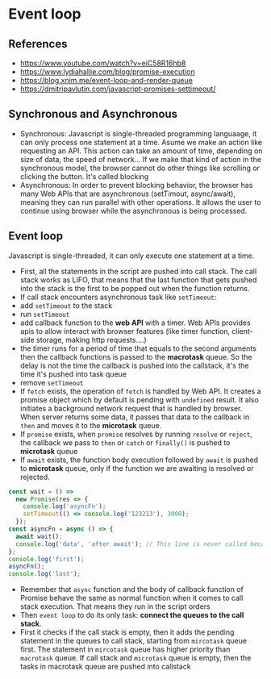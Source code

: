 # Event loop

## References

- <https://www.youtube.com/watch?v=eiC58R16hb8>
- <https://www.lydiahallie.com/blog/promise-execution>
- <https://blog.xnim.me/event-loop-and-render-queue>
- <https://dmitripavlutin.com/javascript-promises-settimeout/>

## Synchronous and Asynchronous

- Synchronous:
Javascript is single-threaded programming languaage, it can only process one statement at a time.
Asume we make an action like requesting an API. This action can take an amount of time, depending on size of data, the speed of network...
If we make that kind of action in the synchronous model, the browser cannot do other things like scrolling or clicking the button. It's called blocking
- Asynchronous:
In order to prevent blocking behavior, the browser has many Web APIs that are asynchronous (setTimout, async/await), meaning they can run parallel with other operations. It allows the user to continue using browser while the asynchronous is being processed.

## Event loop

Javascript is single-threaded, it can only execute one statement at a time.

- First, all the statements in the script are pushed into call stack. The call stack works as LIFO, that means that the last function that gets pushed into the stack is the first to be popped out when the function returns.
- If call stack encounters asynchronous task like `setTimeout`:
 - add `setTimeout` to the stack
 - run `setTimeout`
 - add callback function to the **web API** with a timer. Web APIs provides apis to allow interact with browser features (like timer function, client-side storage, making http requests....) 
 - the timer runs for a period of time that equals to the second arguments then the callback functions is passed to the **macrotask** queue. So the delay is not the time the callback is pushed into the callstack, it's the time it's pushed into task queue
 - remove `setTimeout`
- If `fetch` exists, the operation of `fetch` is handled by Web API. It creates a promise object which by default is pending with `undefined` result. It also initiates a background network request that is handled by browser. When server returns some data, it passes that data to the callback in `then` and moves it to the **microtask** queue.
- If `promise` exists, when `promise` resolves by running `resolve` or `reject`, the callback we pass to `then` or `catch` or `finally()` is pushed to **microtask** queue
- If `await` exists, the function body execution followed by `await` is pushed to **microtask** queue, only if the function we are awaiting is resolved or rejected.

```ts
const wait = () =>
  new Promise(res => {
    console.log('asyncFn');
    setTimeout(() => console.log('123213'), 3000);
  });
const asyncFn = async () => {
  await wait();
  console.log('data', 'after await'); // This line is never called because the promise doesn't resolve anything. `wait` is always in pending state, then what is after `await wait()` will never be pushed into the microstask queue.
};
console.log('first');
asyncFn();
console.log('last');

```

- Remember that `async` function and the body of callback function of Promise behave the same as normal function when it comes to call stack execution. That means they run in the script orders
- Then `event loop` to do its only task: **connect the queues to the call stack**.
- First it checks if the call stack is empty, then it adds the pending statement in the queues to call stack, starting from `mircotask` queue first. The statement in `mircotask` queue has higher priority than `macrotask` queue. If call stack and `microtask` queue is empty, then the tasks in macrotask queue are pushed into callstack

